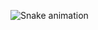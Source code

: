 ![Snake animation](https://github.com/josuehasspereira/blob/output/github-contribution-grid-snake.svg)
